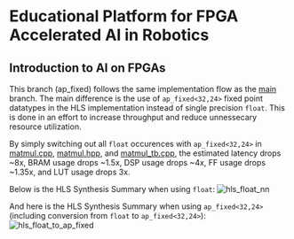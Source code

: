Educational Platform for FPGA Accelerated AI in Robotics
============================================================================

Introduction to AI on FPGAs
----------------------------------------------------------------------------

This branch (ap_fixed) follows the same implementation flow as the [main](https://github.com/nhma20/FPGA_AI/tree/main) branch. The main difference is the use of ```ap_fixed<32,24>``` fixed point datatypes in the HLS implementation instead of single precision ```float```. This is done in an effort to increase throughput and reduce unnessecary resource utilization. 

By simply switching out all ```float``` occurences with ```ap_fixed<32,24>``` in [matmul.cpp](/src/hls/matmul.cpp), [matmul.hpp](/src/hls/matmul.hpp), and [matmul_tb.cpp](/src/hls/matmul_tb.cpp), the estimated latency drops ~8x, BRAM usage drops ~1.5x, DSP usage drops ~4x, FF usage drops ~1.35x, and LUT usage drops 3x.

Below is the HLS Synthesis Summary when using ```float```:
![hls_float_nn](https://user-images.githubusercontent.com/76950970/148224660-2dd4cddc-b9dc-445d-ba16-48690c73f3da.png)

And here is the HLS Synthesis Summary when using ```ap_fixed<32,24>``` (including conversion from ```float``` to ```ap_fixed<32,24>```):
![hls_float_to_ap_fixed](https://user-images.githubusercontent.com/76950970/149906717-48f27b19-626f-4240-95ad-ef5342ee45d3.png)

